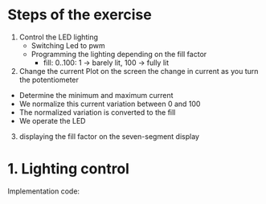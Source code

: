 # Steps of the exercise
1. Control the LED lighting
    - Switching Led to pwm
    - Programming the lighting depending on the fill factor
      - fill: 0..100: 1 -> barely lit, 100 -> fully lit 
2. Change the current 
  Plot on the screen the change in current as you turn the potentiometer
  - Determine the minimum and maximum current
  - We normalize this current variation between 0 and 100
  - The normalized variation is converted to the fill
  - We operate the LED
3. displaying the fill factor on the seven-segment display

# 1. Lighting control
Implementation code:
```py


```